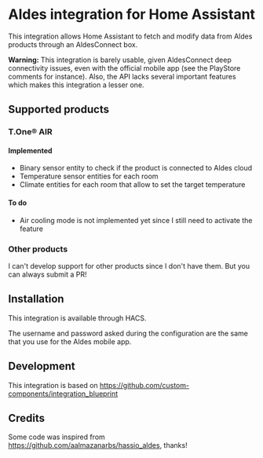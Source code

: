 # Aldes integration for Home Assistant

This integration allows Home Assistant to fetch and modify data from Aldes products through an AldesConnect box.

**Warning:** This integration is barely usable, given AldesConnect deep connectivity issues, even with the official mobile app (see the PlayStore comments for instance). Also, the API lacks several important features which makes this integration a lesser one.

## Supported products

### T.One® AIR

#### Implemented

+ Binary sensor entity to check if the product is connected to Aldes cloud
+ Temperature sensor entities for each room
+ Climate entities for each room that allow to set the target temperature

#### To do

+ Air cooling mode is not implemented yet since I still need to activate the feature

### Other products

I can't develop support for other products since I don't have them. But you can always submit a PR!

## Installation

This integration is available through HACS.

The username and password asked during the configuration are the same that you use for the Aldes mobile app.

## Development

This integration is based on https://github.com/custom-components/integration_blueprint

## Credits

Some code was inspired from https://github.com/aalmazanarbs/hassio_aldes, thanks!
